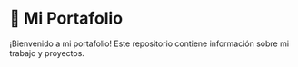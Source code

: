 # 🚀 Mi Portafolio

¡Bienvenido a mi portafolio! Este repositorio contiene información sobre mi trabajo y proyectos.

